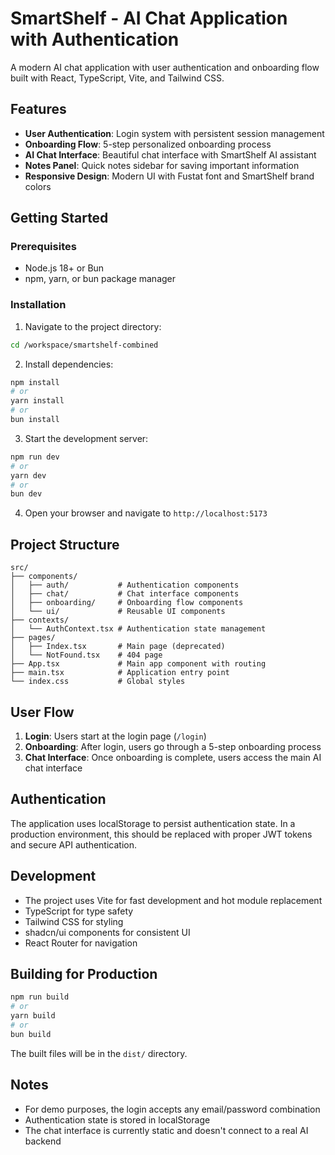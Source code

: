 # SmartShelf - AI Chat Application with Authentication

A modern AI chat application with user authentication and onboarding flow built with React, TypeScript, Vite, and Tailwind CSS.

## Features

- **User Authentication**: Login system with persistent session management
- **Onboarding Flow**: 5-step personalized onboarding process
- **AI Chat Interface**: Beautiful chat interface with SmartShelf AI assistant
- **Notes Panel**: Quick notes sidebar for saving important information
- **Responsive Design**: Modern UI with Fustat font and SmartShelf brand colors

## Getting Started

### Prerequisites

- Node.js 18+ or Bun
- npm, yarn, or bun package manager

### Installation

1. Navigate to the project directory:
```bash
cd /workspace/smartshelf-combined
```

2. Install dependencies:
```bash
npm install
# or
yarn install
# or
bun install
```

3. Start the development server:
```bash
npm run dev
# or
yarn dev
# or
bun dev
```

4. Open your browser and navigate to `http://localhost:5173`

## Project Structure

```
src/
├── components/
│   ├── auth/           # Authentication components
│   ├── chat/           # Chat interface components
│   ├── onboarding/     # Onboarding flow components
│   └── ui/             # Reusable UI components
├── contexts/
│   └── AuthContext.tsx # Authentication state management
├── pages/
│   ├── Index.tsx       # Main page (deprecated)
│   └── NotFound.tsx    # 404 page
├── App.tsx             # Main app component with routing
├── main.tsx            # Application entry point
└── index.css           # Global styles
```

## User Flow

1. **Login**: Users start at the login page (`/login`)
2. **Onboarding**: After login, users go through a 5-step onboarding process
3. **Chat Interface**: Once onboarding is complete, users access the main AI chat interface

## Authentication

The application uses localStorage to persist authentication state. In a production environment, this should be replaced with proper JWT tokens and secure API authentication.

## Development

- The project uses Vite for fast development and hot module replacement
- TypeScript for type safety
- Tailwind CSS for styling
- shadcn/ui components for consistent UI
- React Router for navigation

## Building for Production

```bash
npm run build
# or
yarn build
# or
bun build
```

The built files will be in the `dist/` directory.

## Notes

- For demo purposes, the login accepts any email/password combination
- Authentication state is stored in localStorage
- The chat interface is currently static and doesn't connect to a real AI backend